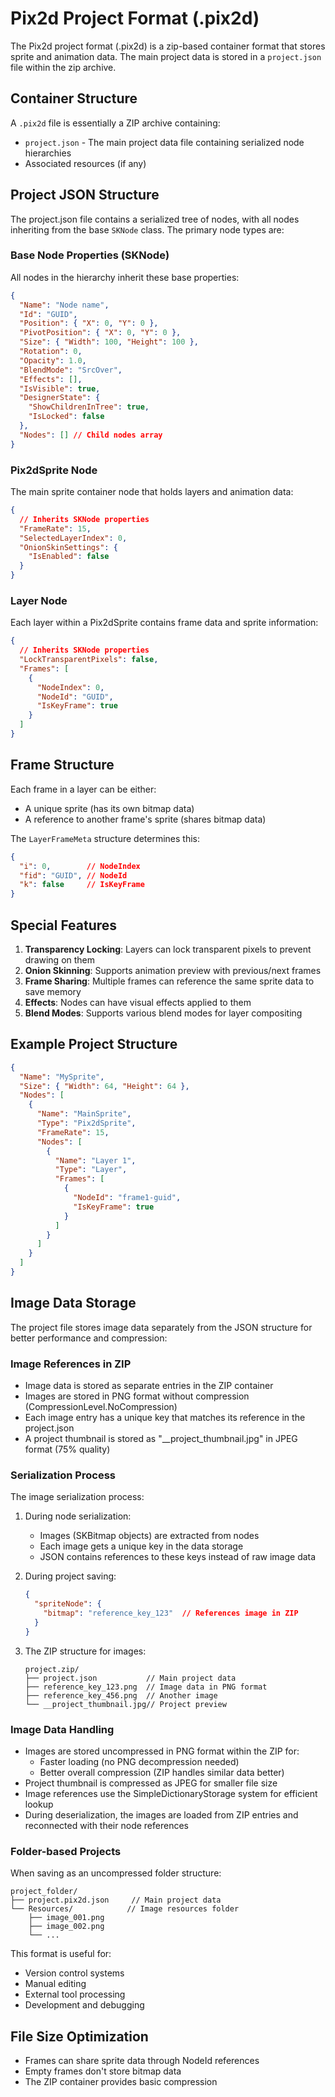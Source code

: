 # Pix2d Project Format (.pix2d)

The Pix2d project format (.pix2d) is a zip-based container format that stores sprite and animation data. The main project data is stored in a `project.json` file within the zip archive.

## Container Structure

A `.pix2d` file is essentially a ZIP archive containing:
- `project.json` - The main project data file containing serialized node hierarchies
- Associated resources (if any)

## Project JSON Structure

The project.json file contains a serialized tree of nodes, with all nodes inheriting from the base `SKNode` class. The primary node types are:

### Base Node Properties (SKNode)

All nodes in the hierarchy inherit these base properties:
```json
{
  "Name": "Node name",
  "Id": "GUID",
  "Position": { "X": 0, "Y": 0 },
  "PivotPosition": { "X": 0, "Y": 0 },
  "Size": { "Width": 100, "Height": 100 },
  "Rotation": 0,
  "Opacity": 1.0,
  "BlendMode": "SrcOver",
  "Effects": [],
  "IsVisible": true,
  "DesignerState": {
    "ShowChildrenInTree": true,
    "IsLocked": false
  },
  "Nodes": [] // Child nodes array
}
```

### Pix2dSprite Node

The main sprite container node that holds layers and animation data:

```json
{
  // Inherits SKNode properties
  "FrameRate": 15,
  "SelectedLayerIndex": 0,
  "OnionSkinSettings": {
    "IsEnabled": false
  }
}
```

### Layer Node

Each layer within a Pix2dSprite contains frame data and sprite information:

```json
{
  // Inherits SKNode properties
  "LockTransparentPixels": false,
  "Frames": [
    {
      "NodeIndex": 0,
      "NodeId": "GUID",
      "IsKeyFrame": true
    }
  ]
}
```

## Frame Structure

Each frame in a layer can be either:
- A unique sprite (has its own bitmap data)
- A reference to another frame's sprite (shares bitmap data)

The `LayerFrameMeta` structure determines this:
```json
{
  "i": 0,        // NodeIndex
  "fid": "GUID", // NodeId
  "k": false     // IsKeyFrame
}
```

## Special Features

1. **Transparency Locking**: Layers can lock transparent pixels to prevent drawing on them
2. **Onion Skinning**: Supports animation preview with previous/next frames
3. **Frame Sharing**: Multiple frames can reference the same sprite data to save memory
4. **Effects**: Nodes can have visual effects applied to them
5. **Blend Modes**: Supports various blend modes for layer compositing

## Example Project Structure

```json
{
  "Name": "MySprite",
  "Size": { "Width": 64, "Height": 64 },
  "Nodes": [
    {
      "Name": "MainSprite",
      "Type": "Pix2dSprite",
      "FrameRate": 15,
      "Nodes": [
        {
          "Name": "Layer 1",
          "Type": "Layer",
          "Frames": [
            {
              "NodeId": "frame1-guid",
              "IsKeyFrame": true
            }
          ]
        }
      ]
    }
  ]
}
```

## Image Data Storage

The project file stores image data separately from the JSON structure for better performance and compression:

### Image References in ZIP

- Image data is stored as separate entries in the ZIP container
- Images are stored in PNG format without compression (CompressionLevel.NoCompression)
- Each image entry has a unique key that matches its reference in the project.json
- A project thumbnail is stored as "__project_thumbnail.jpg" in JPEG format (75% quality)

### Serialization Process

The image serialization process:

1. During node serialization:
   - Images (SKBitmap objects) are extracted from nodes
   - Each image gets a unique key in the data storage
   - JSON contains references to these keys instead of raw image data

2. During project saving:
   ```json
   {
     "spriteNode": {
       "bitmap": "reference_key_123"  // References image in ZIP
     }
   }
   ```

3. The ZIP structure for images:
   ```
   project.zip/
   ├── project.json           // Main project data
   ├── reference_key_123.png  // Image data in PNG format
   ├── reference_key_456.png  // Another image
   └── __project_thumbnail.jpg// Project preview
   ```

### Image Data Handling

- Images are stored uncompressed in PNG format within the ZIP for:
  - Faster loading (no PNG decompression needed)
  - Better overall compression (ZIP handles similar data better)
- Project thumbnail is compressed as JPEG for smaller file size
- Image references use the SimpleDictionaryStorage system for efficient lookup
- During deserialization, the images are loaded from ZIP entries and reconnected with their node references

### Folder-based Projects

When saving as an uncompressed folder structure:

```
project_folder/
├── project.pix2d.json     // Main project data
└── Resources/            // Image resources folder
    ├── image_001.png
    ├── image_002.png
    └── ...
```

This format is useful for:
- Version control systems
- Manual editing
- External tool processing
- Development and debugging

## File Size Optimization

- Frames can share sprite data through NodeId references
- Empty frames don't store bitmap data
- The ZIP container provides basic compression